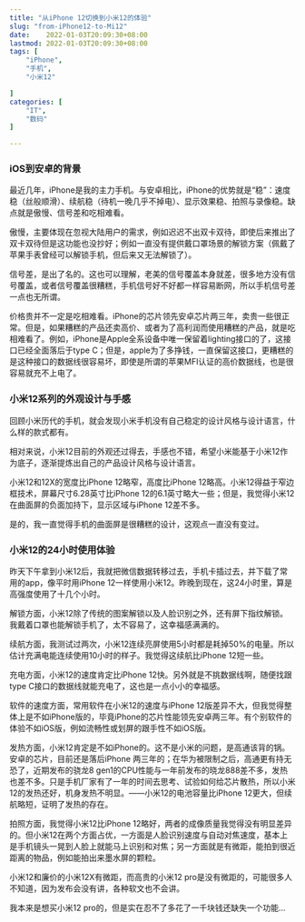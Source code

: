 ```yaml
---
title: "从iPhone 12切换到小米12的体验"
slug: "from-iPhone12-to-Mi12"
date:    2022-01-03T20:09:30+08:00
lastmod: 2022-01-03T20:09:30+08:00
tags: [
    "iPhone",
    "手机",
    "小米12"

]
categories: [
    "IT",
    "数码"
]

---
```


### iOS到安卓的背景
最近几年，iPhone是我的主力手机。与安卓相比，iPhone的优势就是“稳”：速度稳（丝般顺滑）、续航稳（待机一晚几乎不掉电）、显示效果稳、拍照与录像稳。缺点就是傲慢、信号差和吃相难看。

傲慢，主要体现在忽视大陆用户的需求，例如迟迟不出双卡双待，即使后来推出了双卡双待但是这功能也没抄好；例如一直没有提供戴口罩场景的解锁方案（佩戴了苹果手表曾经可以解锁手机，但后来又无法解锁了）。

信号差，是出了名的。这也可以理解，老美的信号覆盖本身就差，很多地方没有信号覆盖，或者信号覆盖很糟糕，手机信号好不好都一样容易断网，所以手机信号差一点也无所谓。

价格贵并不一定是吃相难看。iPhone的芯片领先安卓芯片两三年，卖贵一些很正常。但是，如果糟糕的产品还卖高价、或者为了高利润而使用糟糕的产品，就是吃相难看了。例如，iPhone是Apple全系设备中唯一保留着lighting接口的了，这接口已经全面落后于type C；但是，apple为了多挣钱，一直保留这接口，更糟糕的是这种接口的数据线很容易坏，即使是所谓的苹果MFI认证的高价数据线，也是很容易就充不上电了。

### 小米12系列的外观设计与手感
回顾小米历代的手机，就会发现小米手机没有自己稳定的设计风格与设计语言，什么样的款式都有。

相对来说，小米12目前的外观还过得去，手感也不错，希望小米能基于小米12作为底子，逐渐提炼出自己的产品设计风格与设计语言。

小米12和12X的宽度比iPhone 12略窄，高度比iPhone 12略高。小米12得益于窄边框技术，屏幕尺寸6.28英寸比iPhone 12的6.1英寸略大一些；但是，我觉得小米12在曲面屏的负面加持下，显示区域与iPhone 12差不多。

是的，我一直觉得手机的曲面屏是很糟糕的设计，这观点一直没有变过。

### 小米12的24小时使用体验
昨天下午拿到小米12后，我就把微信数据转移过去，手机卡插过去，并下载了常用的app，像平时用iPhone 12一样使用小米12。昨晚到现在，这24小时里，算是高强度使用了十几个小时。

解锁方面，小米12除了传统的图案解锁以及人脸识别之外，还有屏下指纹解锁。我戴着口罩也能解锁手机了，太不容易了，这幸福感满满的。

续航方面，我测试过两次，小米12连续亮屏使用5小时都是耗掉50%的电量。所以估计充满电能连续使用10小时的样子。我觉得这续航比iPhone 12短一些。

充电方面，小米12的速度肯定比iPhone 12快。另外就是不挑数据线啊，随便找跟type C接口的数据线就能充电了，这也是一点小小的幸福感。

软件的速度方面，常用软件在小米12的速度与iPhone 12版差异不大，但我觉得整体上是不如iPhone版的，毕竟iPhone的芯片性能领先安卓两三年。有个别软件的体验不如iOS版，例如流畅性或划屏的跟手性不如iOS版。

发热方面，小米12肯定是不如iPhone的。这不是小米的问题，是高通该背的锅。安卓的芯片，目前还是落后iPhone 两三年的；在华为被限制之后，高通更有持无恐了，近期发布的骁龙8 gen1的CPU性能与一年前发布的晓龙888差不多，发热也差不多。只是手机厂家有了一年的时间去思考、试验如何给芯片散热，所以小米12的发热还好，机身发热不明显。——小米12的电池容量比iPhone 12更大，但续航略短，证明了发热的存在。

拍照方面，我觉得小米12比iPhone 12略好，两者的成像质量我觉得没有明显差异的。但小米12在两个方面占优，一方面是人脸识别速度与自动对焦速度，基本上是手机镜头一晃到人脸上就能马上识别和对焦；另一方面就是有微距，能拍到很近距离的物品，例如能拍出来墨水屏的颗粒。

小米12和廉价的小米12X有微距，而高贵的小米12 pro是没有微距的，可能很多人不知道，因为发布会没有讲，各种软文也不会讲。

我本来是想买小米12 pro的，但是实在忍不了多花了一千块钱还缺失一个功能...
